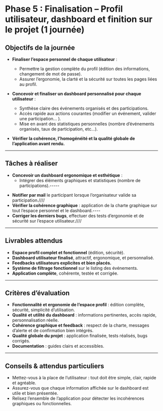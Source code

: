 # Phase 5 : Finalisation – Profil utilisateur, dashboard et finition sur le projet (1 journée)

## Objectifs de la journée
- **Finaliser l’espace personnel de chaque utilisateur** :
  - Permettre la gestion complète du profil (édition des informations, changement de mot de passe).
  - Assurer l’ergonomie, la clarté et la sécurité sur toutes les pages liées au profil.
  
- **Concevoir et finaliser un dashboard personnalisé pour chaque utilisateur** :
  - Synthèse claire des événements organisés et des participations.
  - Accès rapide aux actions courantes (modifier un événement, valider une participation… ).
  - Mise en avant des statistiques personnelles (nombre d’événements organisés, taux de participation, etc…).
  
- **Vérifier la cohérence, l’homogénéité et la qualité globale de l’application avant rendu.**

---

## Tâches à réaliser
<!-- - **Finaliser et tester toutes les fonctionnalités du profil utilisateur** : édition complète, changement de mot de passe. -->
- **Concevoir un dashboard ergonomique et esthétique** :
  <!-- - Afficher la liste des événements organisés et des participations en cours.----- -->
  - Intégrer des éléments graphiques et statistiques (nombre de participations).-----
  <!-- - Proposer un accès direct aux actions courantes (boutons rapides).//// -->
  
<!-- - **Améliorer le feedback utilisateur** : messages clairs pour toutes les actions (modification profil, ajout de média, changement de mot de passe…).///// -->
<!-- - **Mettre en place le système de filtre** sur la page listant les événements (par catégorie, date, lieu)./// -->
- **Notifier par mail** le participant lorsque l’organisateur valide sa participation.////
- **Vérifier la cohérence graphique** : application de la charte graphique sur tout l’espace personnel et le dashboard.----
- **Corriger les derniers bugs**, effectuer des tests d’ergonomie et de sécurité sur l’espace utilisateur.////

---

## Livrables attendus
- **Espace profil complet et fonctionnel** (édition, sécurité).
- **Dashboard utilisateur finalisé**, attractif, ergonomique, et personnalisé.
- **Feedbacks utilisateurs explicites et bien placés.**
- **Système de filtrage fonctionnel** sur le listing des événements.
- **Application complète**, cohérente, testée et corrigée.

---

## Critères d’évaluation
- **Fonctionnalité et ergonomie de l’espace profil** : édition complète, sécurité, simplicité d’utilisation.
- **Qualité et utilité du dashboard** : informations pertinentes, accès rapide, personnalisation réelle.
- **Cohérence graphique et feedback** : respect de la charte, messages d’alerte et de confirmation bien intégrés.
- **Qualité globale du projet** : application finalisée, tests réalisés, bugs corrigés.
- **Documentation** : guides clairs et accessibles.

---

## Conseils & attendus particuliers
- Mettez-vous à la place de l’utilisateur : tout doit être simple, clair, rapide et agréable.
- Assurez-vous que chaque information affichée sur le dashboard est utile et bien présentée.
- Relisez l’ensemble de l’application pour détecter les incohérences graphiques ou fonctionnelles.